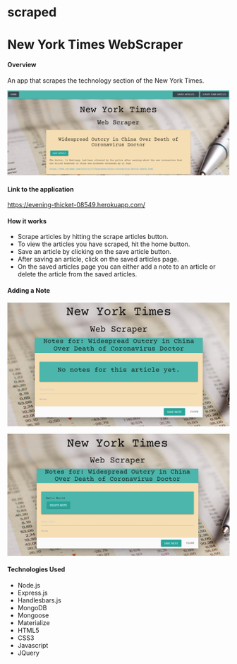 # scraped


# New York Times WebScraper

#### Overview

<p>An app that scrapes the technology section of the New York Times. </p>

![Scraper snapshot](public/img/snapshot.jpg)

#### Link to the application

https://evening-thicket-08549.herokuapp.com/

#### How it works

* Scrape articles by hitting the scrape articles button.
* To view the articles you have scraped, hit the home button.
* Save an article by clicking on the save article button.
* After saving an article, click on the saved articles page.
* On the saved articles page you can either add a note to an article or delete the article from the saved articles.

#### Adding a Note

![Scraper](public/img/scrapenote.jpg)


![Note](public/img/shownote.jpg)

#### Technologies Used


* Node.js
* Express.js
* Handlesbars.js
* MongoDB
* Mongoose
* Materialize
* HTML5
* CSS3
* Javascript
* JQuery
